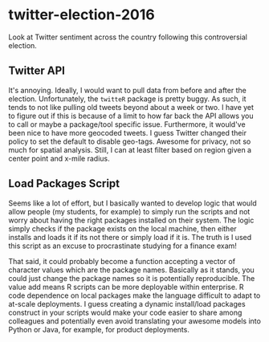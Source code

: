 # twitter-election-2016
Look at Twitter sentiment across the country following this controversial election.

## Twitter API
It's annoying.  Ideally, I would want to pull data from before and after the election.  Unfortunately, the `twitteR` package is pretty buggy.  As such, it tends to not like pulling old tweets beyond about a week or two.  I have yet to figure out if this is because of a limit to how far back the API allows you to call or maybe a package/tool specific issue.  Furthermore, it would've been nice to have more geocoded tweets.  I guess Twitter changed their policy to set the default to disable geo-tags.  Awesome for privacy, not so much for spatial analysis.  Still, I can at least filter based on region given a center point and x-mile radius.

## Load Packages Script
Seems like a lot of effort, but I basically wanted to develop logic that would allow people (my students, for example) to simply run the scripts and not worry about having the right packages installed on their system.  The logic simply checks if the package exists on the local machine, then either installs and loads it if its not there or simply load if it is.  The truth is I used this script as an excuse to procrastinate studying for a finance exam!

That said, it could probably become a function accepting a vector of character values which are the package names. Basically as it stands, you could just change the package names so it is potentially reproducible.  The value add means R scripts can be more deployable within enterprise.  R code dependence on local packages make the language difficult to adapt to at-scale deployments.  I guess creating a dynamic install/load packages construct in your scripts would make your code easier to share among colleagues and potentially even avoid translating your awesome models into Python or Java, for example, for product deployments.
